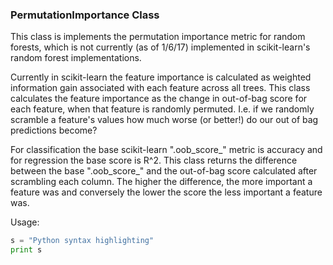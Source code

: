 ### PermutationImportance Class

This class is implements the permutation importance metric for random forests, which is not currently (as of 1/6/17) implemented in scikit-learn's random forest implementations.

Currently in scikit-learn the feature importance is calculated as weighted information gain associated with each feature across all trees. This class calculates the feature importance as the change in out-of-bag score for each feature, when that feature is randomly permuted. I.e. if we randomly scramble a feature's values how much worse (or better!) do our out of bag predictions become?

For classification the base scikit-learn ".oob_score_" metric is accuracy and for regression the base score is R^2. This class returns the difference between the base ".oob_score_" and the out-of-bag score calculated after scrambling each column. The higher the difference, the more important a feature was and conversely the lower the score the less important a feature was.

Usage:
```python
s = "Python syntax highlighting"
print s
```
